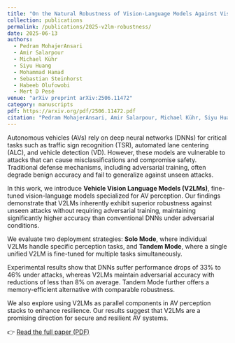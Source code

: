 ```yaml
---
title: "On the Natural Robustness of Vision-Language Models Against Visual Perception Attacks in Autonomous Driving"
collection: publications
permalink: /publications/2025-v2lm-robustness/
date: 2025-06-13
authors:
  - Pedram MohajerAnsari
  - Amir Salarpour
  - Michael Kühr
  - Siyu Huang
  - Mohammad Hamad
  - Sebastian Steinhorst
  - Habeeb Olufowobi
  - Mert D Pesé
venue: "arXiv preprint arXiv:2506.11472"
category: manuscripts
pdf: https://arxiv.org/pdf/2506.11472.pdf
citation: "Pedram MohajerAnsari, Amir Salarpour, Michael Kühr, Siyu Huang, Mohammad Hamad, Sebastian Steinhorst, Habeeb Olufowobi, Mert D Pesé. <i>On the Natural Robustness of Vision-Language Models Against Visual Perception Attacks in Autonomous Driving</i>. arXiv preprint arXiv:2506.11472, 2025."
---
```


Autonomous vehicles (AVs) rely on deep neural networks (DNNs) for critical tasks such as traffic sign recognition (TSR), automated lane centering (ALC), and vehicle detection (VD). However, these models are vulnerable to attacks that can cause misclassifications and compromise safety. Traditional defense mechanisms, including adversarial training, often degrade benign accuracy and fail to generalize against unseen attacks.

In this work, we introduce **Vehicle Vision Language Models (V2LMs)**, fine-tuned vision-language models specialized for AV perception. Our findings demonstrate that V2LMs inherently exhibit superior robustness against unseen attacks without requiring adversarial training, maintaining significantly higher accuracy than conventional DNNs under adversarial conditions.

We evaluate two deployment strategies: **Solo Mode**, where individual V2LMs handle specific perception tasks, and **Tandem Mode**, where a single unified V2LM is fine-tuned for multiple tasks simultaneously.

Experimental results show that DNNs suffer performance drops of 33% to 46% under attacks, whereas V2LMs maintain adversarial accuracy with reductions of less than 8% on average. Tandem Mode further offers a memory-efficient alternative with comparable robustness.

We also explore using V2LMs as parallel components in AV perception stacks to enhance resilience. Our results suggest that V2LMs are a promising direction for secure and resilient AV systems.

👉 [Read the full paper (PDF)](/files/2025-v2lm-robustness.pdf)
